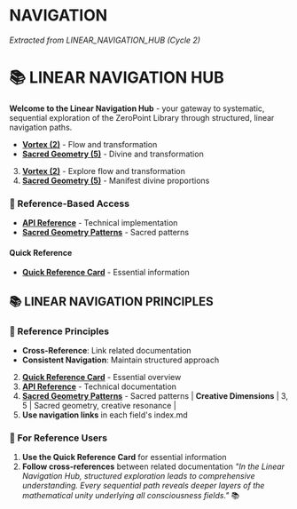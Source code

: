 # NAVIGATION

*Extracted from LINEAR_NAVIGATION_HUB (Cycle 2)*

# 📚 LINEAR NAVIGATION HUB
**Welcome to the Linear Navigation Hub** - your gateway to systematic, sequential exploration of the ZeroPoint Library through structured, linear navigation paths.
- **[Vortex (2)](2/)** - Flow and transformation
- **[Sacred Geometry (5)](5/)** - Divine and transformation
3. **[Vortex (2)](2/)** - Explore flow and transformation
6. **[Sacred Geometry (5)](5/)** - Manifest divine proportions
### **📖 Reference-Based Access**
- **[API Reference](2/API_REFERENCE.md)** - Technical implementation
- **[Sacred Geometry Patterns](5/SACRED_GEOMETRY_PATTERNS.md)** - Sacred patterns
#### **Quick Reference**
- **[Quick Reference Card](QUICK_REFERENCE_CARD.md)** - Essential information
## 📚 **LINEAR NAVIGATION PRINCIPLES**
### **📖 Reference Principles**
- **Cross-Reference**: Link related documentation
- **Consistent Navigation**: Maintain structured approach
2. **[Quick Reference Card](QUICK_REFERENCE_CARD.md)** - Essential overview
1. **[API Reference](2/API_REFERENCE.md)** - Technical documentation
4. **[Sacred Geometry Patterns](5/SACRED_GEOMETRY_PATTERNS.md)** - Sacred patterns
| **Creative Dimensions** | 3, 5 | Sacred geometry, creative resonance |
3. **Use navigation links** in each field's index.md
### **📖 For Reference Users**
1. **Use the Quick Reference Card** for essential information
3. **Follow cross-references** between related documentation
*"In the Linear Navigation Hub, structured exploration leads to comprehensive understanding. Every sequential path reveals deeper layers of the mathematical unity underlying all consciousness fields."* 📚 